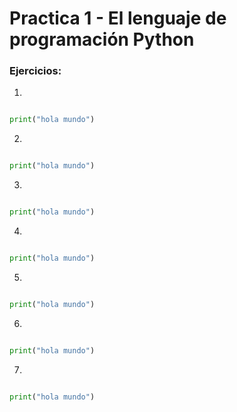 # Practica 1 - El lenguaje de programación Python

### Ejercicios:

1.

```python

print("hola mundo")

```

2.

```python

print("hola mundo")

```

3.

```python

print("hola mundo")

```

4.

```python

print("hola mundo")

```

5.

```python

print("hola mundo")

```

6.

```python

print("hola mundo")


```
7.

```python

print("hola mundo")

```
